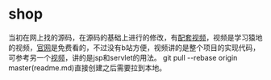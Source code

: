 # shop
当初在网上找的源码，在源码的基础上进行的修改，有[配套视频](http://www.bilibili.com/video/av78747624)，视频是学习猿地的视频，[官网](http://www.lmonkey.com/courses/MpErdJ)是免费看的，不过没有b站方便，视频讲的是整个项目的实现代码，可参考另一个[视频](http://www.bilibili.com/video/av29086718)，讲的是jsp和servlet的用法。
git pull --rebase origin master(readme.md)直接创建之后需要拉到本地。
